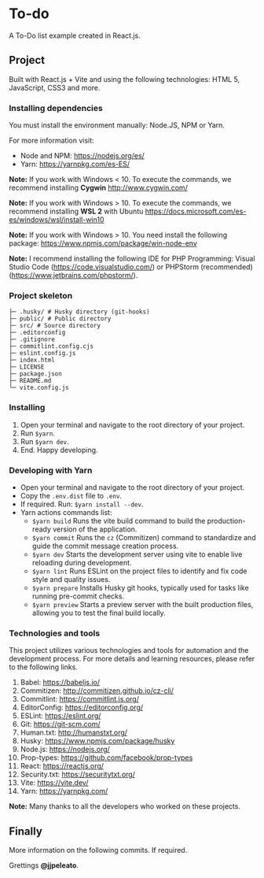 # To-do

A To-Do list example created in React.js.

## Project

Built with React.js + Vite and using the following technologies: HTML 5, JavaScript, CSS3 and more.

### Installing dependencies

You must install the environment manually: Node.JS, NPM or Yarn.

For more information visit:

- Node and NPM: https://nodejs.org/es/
- Yarn: https://yarnpkg.com/es-ES/

**Note:** If you work with Windows < 10. To execute the commands, we recommend installing **Cygwin** http://www.cygwin.com/

**Note:** If you work with Windows > 10. To execute the commands, we recommend installing **WSL 2** with Ubuntu https://docs.microsoft.com/es-es/windows/wsl/install-win10

**Note:** If you work with Windows > 10. You need install the following package: https://www.npmjs.com/package/win-node-env

**Note:** I recommend installing the following IDE for PHP Programming: Visual Studio Code (https://code.visualstudio.com/) or PHPStorm (recommended) (https://www.jetbrains.com/phpstorm/).

### Project skeleton

```
├─ .husky/ # Husky directory (git-hooks)
├─ public/ # Public directory
├─ src/ # Source directory
├─ .editorconfig
├─ .gitignore
├─ commitlint.config.cjs
├─ eslint.config.js
├─ index.html
├─ LICENSE
├─ package.json
├─ README.md
└─ vite.config.js
```

### Installing

1. Open your terminal and navigate to the root directory of your project.
2. Run `$yarn`.
3. Run `$yarn dev`.
4. End. Happy developing.

### Developing with Yarn

- Open your terminal and navigate to the root directory of your project.
- Copy the `.env.dist` file to `.env`.
- If required. Run: `$yarn install --dev`.
- Yarn actions commands list:
  - `$yarn build` Runs the vite build command to build the production-ready version of the application.
  - `$yarn commit` Runs the `cz` (Commitizen) command to standardize and guide the commit message creation process.
  - `$yarn dev` Starts the development server using vite to enable live reloading during development.
  - `$yarn lint` Runs ESLint on the project files to identify and fix code style and quality issues.
  - `$yarn prepare` Installs Husky git hooks, typically used for tasks like running pre-commit checks.
  - `$yarn preview` Starts a preview server with the built production files, allowing you to test the final build locally.

### Technologies and tools

This project utilizes various technologies and tools for automation and the development process. For more details and learning resources, please refer to the following links.

1. Babel: https://babeljs.io/
2. Commitizen: http://commitizen.github.io/cz-cli/
3. Commitlint: https://commitlint.js.org/
4. EditorConfig: https://editorconfig.org/
5. ESLint: https://eslint.org/
6. Git: https://git-scm.com/
7. Human.txt: http://humanstxt.org/
8. Husky: https://www.npmjs.com/package/husky
9. Node.js: https://nodejs.org/
10. Prop-types: https://github.com/facebook/prop-types
11. React: https://reactjs.org/
12. Security.txt: https://securitytxt.org/
13. Vite: https://vite.dev/
14. Yarn: https://yarnpkg.com/

**Note:** Many thanks to all the developers who worked on these projects.

## Finally

More information on the following commits. If required.

Grettings **@jjpeleato**.
